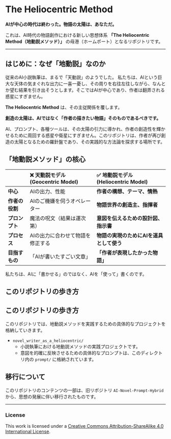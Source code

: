 # The Heliocentric Method

**AIが中心の時代は終わった。物語の太陽は、あなただ。**

これは、AI時代の物語創作における新しい思想体系 **「The Heliocentric Method（地動説メソッド）」** の母港（ホームポート）となるリポジトリです。

---

## はじめに：なぜ「地動説」なのか

従来のAI小説執筆は、まるで「天動説」のようでした。
私たちは、AIという巨大な天体の気まぐれな出力に一喜一憂し、その周りを右往左往しながら、なんとか望む結果を引き出そうとします。そこではAIが中心であり、作者は翻弄される惑星にすぎません。

**The Heliocentric Method** は、その主従関係を覆します。

**創造の太陽は、AIではなく「作者の描きたい物語」そのものであるべきです。**

AI、プロンプト、各種ツールは、その太陽の引力に導かれ、作者の創造性を輝かせるために周回する惑星や衛星にすぎません。このリポジトリは、作者が再び創造の太陽となるための羅針盤であり、その実践的な方法論を探求する場所です。

## 「地動説メソッド」の核心

| | ❌ **天動説モデル (Geocentric Model)** | ✅ **地動説モデル (Heliocentric Model)** |
| :--- | :--- | :--- |
| **中心** | AIの出力、性能 | **作者の構想、テーマ、情熱** |
| **作者の役割** | AIのご機嫌を伺うオペレーター | **物語世界の創造主、指揮者** |
| **プロンプト** | 魔法の呪文（結果は運次第） | **意図を伝えるための設計図、指示書** |
| **プロセス** | AIの出力に合わせて物語を修正する | **物語の実現のためにAIを道具として使う** |
| **目指すもの** | 「AIが書いたすごい文章」 | **「作者が表現したかった物語」** |


私たちは、AIに「書かせる」のではなく、AIを「使って」書くのです。

## このリポジトリの歩き方

## このリポジトリの歩き方

このリポジトリでは、地動説メソッドを実践するための具体的なプロジェクトを格納していきます。

*   `novel_writer_as_a_heliocentric/`
    *   小説執筆における地動説メソッドの実践プロジェクトです。
    *   意図を的確に反映させるための具体的なプロンプトは、このディレクトリ内の `prompt/` に格納されています。



## 移行について

このリポジトリのコンテンツの一部は、旧リポジトリ `AI-Novel-Prompt-Hybrid` から、思想の発展に伴い移行されたものです。

---

### License

This work is licensed under a [Creative Commons Attribution-ShareAlike 4.0 International License](http://creativecommons.org/licenses/by-sa/4.0/).
